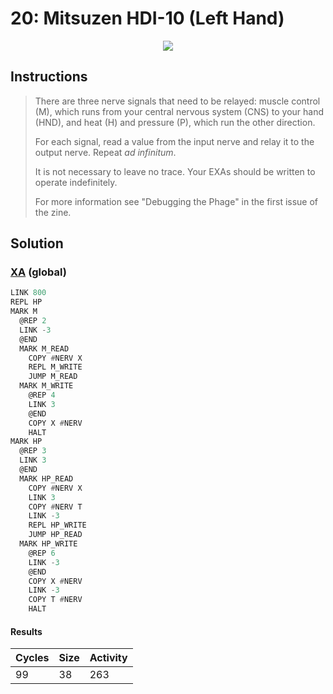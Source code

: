 # 20: Mitsuzen HDI-10 (Left Hand)

<div align="center"><img src="EXAPUNKS - Mitsuzen HDI-10 (99, 38, 263, 2024-06-23-17-13-50).mp4" /></div>

## Instructions
> There are three nerve signals that need to be relayed: muscle control (M), which runs from your central nervous system (CNS) to your hand (HND), and heat (H) and pressure (P), which run the other direction.
> 
> For each signal, read a value from the input nerve and relay it to the output nerve. Repeat _ad infinitum_.
> 
> It is not necessary to leave no trace. Your EXAs should be written to operate indefinitely.
> 
> For more information see "Debugging the Phage" in the first issue of the zine.

## Solution

### [XA](XA.exa) (global)
```asm
LINK 800
REPL HP
MARK M
  @REP 2
  LINK -3
  @END
  MARK M_READ
    COPY #NERV X
    REPL M_WRITE
    JUMP M_READ
  MARK M_WRITE
    @REP 4
    LINK 3
    @END
    COPY X #NERV
    HALT
MARK HP
  @REP 3
  LINK 3
  @END
  MARK HP_READ
    COPY #NERV X
    LINK 3
    COPY #NERV T
    LINK -3
    REPL HP_WRITE
    JUMP HP_READ
  MARK HP_WRITE
    @REP 6
    LINK -3
    @END
    COPY X #NERV
    LINK -3
    COPY T #NERV
    HALT
```

#### Results
| Cycles | Size | Activity |
|--------|------|----------|
| 99     | 38   | 263      |

